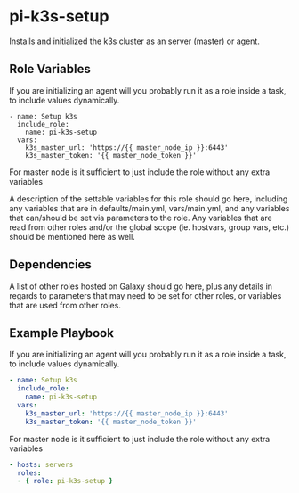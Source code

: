 pi-k3s-setup
=========

Installs and initialized the k3s cluster as an server (master) or agent.

Role Variables
--------------

If you are initializing an agent will you probably run it as a role inside a task,
to include values dynamically.

```
- name: Setup k3s
  include_role: 
    name: pi-k3s-setup
  vars:
    k3s_master_url: 'https://{{ master_node_ip }}:6443'
    k3s_master_token: '{{ master_node_token }}'
```

For master node is it sufficient to just include the role without any extra variables

A description of the settable variables for this role should go here, including any variables that are in defaults/main.yml, vars/main.yml, and any variables that can/should be set via parameters to the role. Any variables that are read from other roles and/or the global scope (ie. hostvars, group vars, etc.) should be mentioned here as well.

Dependencies
------------

A list of other roles hosted on Galaxy should go here, plus any details in regards to parameters that may need to be set for other roles, or variables that are used from other roles.

Example Playbook
----------------


If you are initializing an agent will you probably run it as a role inside a task,
to include values dynamically.

```yml
- name: Setup k3s
  include_role: 
    name: pi-k3s-setup
  vars:
    k3s_master_url: 'https://{{ master_node_ip }}:6443'
    k3s_master_token: '{{ master_node_token }}'
```

For master node is it sufficient to just include the role without any extra variables

```yml
- hosts: servers
  roles:
  - { role: pi-k3s-setup }
```
